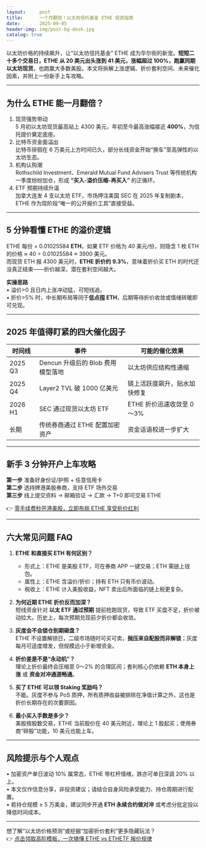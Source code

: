 ```yaml
---
layout:     post
title:      一个月翻倍！以太坊信托基金 ETHE 投资指南
date:       2025-09-05
header-img: img/post-bg-desk.jpg
catalog: true
---
```


以太坊价格的持续飙升，让“以太坊信托基金” ETHE 成为华尔街的新宠。**短短二十多个交易日，ETHE 从 20 美元出头涨到 41 美元，涨幅超过 100%，跑赢同期以太坊现货**，也跑赢大多数美股。本文将拆解上涨逻辑、折价套利空间、未来催化因素，并附上一份新手上车攻略。

---

## 为什么 ETHE 能一月翻倍？
1.   现货强势带动  
     5 月初以太坊现货最高站上 4300 美元，年初至今最高涨幅接近 **400%**，为信托提价奠定底座。
2.   比特币资金面溢出  
     比特币徘徊在 6 万美元上方时间已久，部分长线资金开始“换车”至高弹性的以太坊生态。
3.   机构认购潮  
     Rothschild Investment、Emerald Mutual Fund Advisers Trust 等传统机构一季度纷纷加仓，形成 **“买入-溢价压缩-再买入”** 的正循环。
4.   ETF 预期持续升温  
     加拿大连发 4 支以太坊 ETF，市场押注美国 SEC 在 2025 年复制剧本，ETHE 作为现阶段“唯一的公开报价工具”直接受益。

---

## 5 分钟看懂 ETHE 的溢价逻辑
ETHE 每份 = 0.01025584 **ETH**，如果 ETF 价格为 40 美元/份，则隐含 1 枚 ETH 的价格 ≈ 40 ÷ 0.01025584 ≈ 3900 美元。  
而现货 ETH 报 4300 美元时，**ETHE 折价约 9.3%**，意味着折价买 ETH 的时代还没真正结束——折价越深，潜在套利空间越大。

**实操思路**  
• 溢价>0 且日内上涨冲动猛，可短线追。  
• 折价>5% 时，中长期布局等同于**低点囤 ETH**，后期等待折价收敛或情绪转暖即可兑现。

---

## 2025 年值得盯紧的四大催化因子
| 时间线 | 事件 | 可能的催化效果 |
|--------|------|----------------|
| 2025 Q3 | Dencun 升级后的 Blob 费用模型落地 | 以太坊供应结构性通缩 |
| 2025 Q4 | Layer2 TVL 破 1000 亿美元 | 链上活跃度飙升，贴水加快修复 |
| 2026 H1 | SEC 通过现货以太坊 ETF | ETHE 折价迅速收敛至 0～3% |
| 长期 | 传统券商通过 ETHE 配置加密资产 | 资金话语权进一步扩大 |

---

## 新手 3 分钟开户上车攻略
**第一步** 准备好身份证/护照 + 任意信用卡  
**第二步** 选持牌港美股券商，支持 ETF 场外交易  
**第三步** 线上提交资料 → 邮箱验证 → 汇款 → T+0 即可交易 ETHE  

👉 [零手续费秒开港美股，立即布局 ETHE 享受折价红利](https://okxdog.com/)

---

## 六大常见问题 FAQ

1. **ETHE 和直接买 ETH 有何区别？**  
   - 形式上：ETHE 是美股 ETF，可在券商 APP 一键交易；ETH 需链上钱包。  
   - 属性上：ETHE 含溢价/折价；持有 ETH 只有币价波动。  
   - 税收上：ETHE 计入美股收益，NFT 卖出后所面临的链上税更复杂。

2. **为何近期 ETHE 折价反而加深？**  
   短线资金针对 **以太 ETF 通过预期** 提前抢跑现货，导致 ETF 买盘不足，折价被动拉大。历史上，每次预期兑现前夕折价都会收敛。

3. **灰度会不会锁仓到期砸盘？**  
   ETHE 不设置解锁日，二级市场随时可买可卖，**抛压来自配股而非解锁**；灰度每月可适度增发，但规模远小于新增资金。

4. **折价差是不是“永动机”？**  
   理论上折价最终会压缩至 0～2% 的合理区间；套利核心仍依赖 **ETH 本身上涨** 或 **资金对冲通道畅通**。

5. **买了 ETHE 可以领 Staking 奖励吗？**  
   不能。灰度不参与 PoS 质押，所有质押收益被排除在净值计算之外，这也是折价长期存在的次要原因。

6. **最小买入手数是多少？**  
   美股按股数交易，ETHE 当前股价在 40 美元附近，理论上 1 股起买；使用券商“碎股”功能，10 美元也能上车。

---

## 风险提示与个人观点
• 加密资产单日波动 10% 属常态，ETHE 带杠杆情绪，跌亦可单日深调 20% 以上。  
• 本文仅作信息分享，非投资建议；请结合自身风险承受能力、持仓周期进行配置。  
• 若持仓规模 ≥ 5 万美金，建议同步开通 **ETH 永续合约做对冲** 或考虑分批定投以降低时间成本。

---

想了解“以太坊价格预测”或挖掘“加密折价套利”更多隐藏玩法？  
👉 [点击领取高阶模板，一次搞懂 ETHE vs ETHETF 报价规律](https://okxdog.com/)